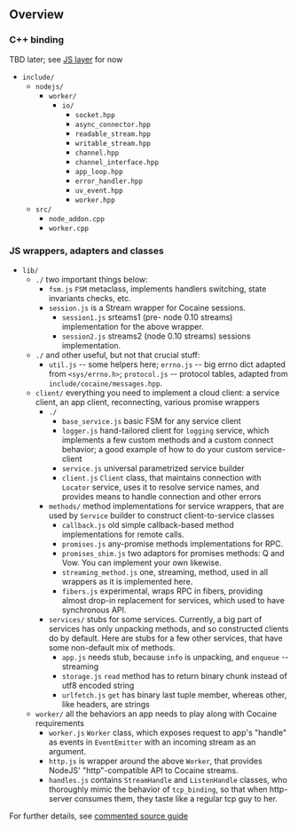 
## Overview

### C++ binding

TBD later; see [JS layer](#js-layer) for now

* `include/`
    * `nodejs/`
      * `worker/`
        * `io/`
          * `socket.hpp`
          * `async_connector.hpp`
          * `readable_stream.hpp`
          * `writable_stream.hpp`
          * `channel.hpp`
          * `channel_interface.hpp`
          * `app_loop.hpp`
          * `error_handler.hpp`
          * `uv_event.hpp`
          * `worker.hpp`
  * `src/`
    * `node_addon.cpp`
    * `worker.cpp`


### <a name="js-layer"></a>JS wrappers, adapters and classes
  * `lib/`
    * `./` two important things below:
      * `fsm.js` `FSM` metaclass, implements handlers switching, state
        invariants checks, etc.
      * `session.js` is a Stream wrapper for Cocaine sessions.
         * `session1.js` srteams1 (pre- node 0.10 streams) implementation
            for the above wrapper.
         * `session2.js` streams2 (node 0.10 streams) sessions
           implementation.
    * `./` and other useful, but not that crucial stuff:
      * `util.js` -- some helpers here; `errno.js` -- big errno dict adapted
        from `<sys/errno.h>`; `protocol.js` -- protocol tables, adapted
        from `include/cocaine/messages.hpp`.
    * `client/` everything you need to implement a cloud client: a
      service client, an app client, reconnecting, various promise wrappers
      * `./`
         * `base_service.js` basic FSM for any service client
         * `logger.js` hand-tailored client for `logging` service, which
           implements a few custom methods and a custom connect
           behavior; a good example of how to do your custom service-client
         * `service.js` universal parametrized service builder
         * `client.js` `Client` class, that maintains
           connection with `Locator` service, uses it to resolve
           service names, and provides means to handle connection and
           other errors
      * `methods/` method implementations for service wrappers, that
        are used by `Service` builder to construct client-to-service classes
         * `callback.js` old simple callback-based method
           implementations for remote calls.
         * `promises.js` any-promise methods implementations for RPC. 
         * `promises_shim.js` two adaptors for promises methods: Q and
           Vow. You can implement your own likewise.
         * `streaming_method.js` one, streaming, method, used in all
           wrappers as it is implemented here.
         * `fibers.js` experimental, wraps RPC in fibers, providing
           almost drop-in replacement for services, which used to have
           synchronous API.
      * `services/` stubs for some services. Currently, a big part of
         services has only unpacking methods, and so constructed
         clients do by default. Here are stubs for a few other
         services, that have some non-default mix of methods.
         * `app.js` needs stub, because `info` is unpacking, and `enqueue` -- streaming
         * `storage.js` `read` method has to return binary chunk
           instead of utf8 encoded string
         * `urlfetch.js` `get` has binary last tuple member, whereas
          other, like headers, are strings
    * `worker/` all the behaviors an app needs to play along with Cocaine requirements
       * `worker.js` `Worker` class, which exposes request to
         app's "handle" as events in `EventEmitter` with an incoming
         stream as an argument.
       * `http.js` is wrapper around the above `Worker`, that provides
         NodeJS' "http"-compatible API to Cocaine streams.
       * `handles.js` contains `StreamHandle` and `ListenHandle`
         classes, who thoroughly mimic the behavior of `tcp_binding`, so
         that when http-server consumes them, they taste like a regular
         tcp guy to her.


For further details, see [commented source guide](commented-source.md)


